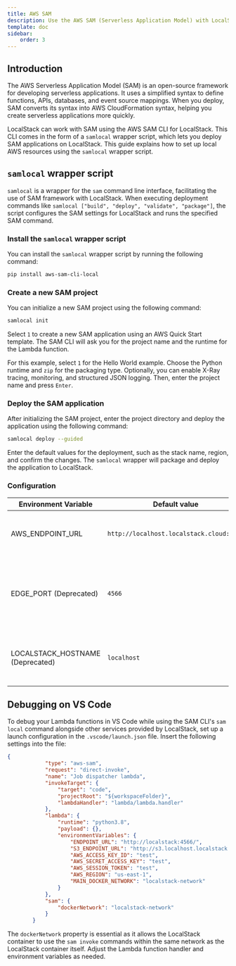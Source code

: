 ```yaml
---
title: AWS SAM
description: Use the AWS SAM (Serverless Application Model) with LocalStack.
template: doc
sidebar:
    order: 3
---
```


## Introduction

The AWS Serverless Application Model (SAM) is an open-source framework for developing serverless applications.
It uses a simplified syntax to define functions, APIs, databases, and event source mappings.
When you deploy, SAM converts its syntax into AWS CloudFormation syntax, helping you create serverless applications more quickly.

LocalStack can work with SAM using the AWS SAM CLI for LocalStack.
This CLI comes in the form of a `samlocal` wrapper script, which lets you deploy SAM applications on LocalStack.
This guide explains how to set up local AWS resources using the `samlocal` wrapper script.

## `samlocal` wrapper script

`samlocal` is a wrapper for the `sam` command line interface, facilitating the use of SAM framework with LocalStack.
When executing deployment commands like `samlocal ["build", "deploy", "validate", "package"]`, the script configures the SAM settings for LocalStack and runs the specified SAM command.

### Install the `samlocal` wrapper script

You can install the `samlocal` wrapper script by running the following command:

```bash
pip install aws-sam-cli-local
```

### Create a new SAM project

You can initialize a new SAM project using the following command:

```bash
samlocal init
```

Select `1` to create a new SAM application using an AWS Quick Start template.
The SAM CLI will ask you for the project name and the runtime for the Lambda function.

For this example, select `1` for the Hello World example.
Choose the Python runtime and `zip` for the packaging type.
Optionally, you can enable X-Ray tracing, monitoring, and structured JSON logging.
Then, enter the project name and press `Enter`.

### Deploy the SAM application

After initializing the SAM project, enter the project directory and deploy the application using the following command:

```bash
samlocal deploy --guided
```

Enter the default values for the deployment, such as the stack name, region, and confirm the changes.
The `samlocal` wrapper will package and deploy the application to LocalStack.

### Configuration

| Environment Variable   | Default value                                    | Description                                                             |
|------------------------|--------------------------------------------------|-------------------------------------------------------------------------|
| AWS_ENDPOINT_URL       | `http://localhost.localstack.cloud:4566`        | URL at which the `boto3` client can reach LocalStack                   |
| EDGE_PORT (Deprecated)              | `4566`                              | Port number under which the LocalStack edge service is available        |
| LOCALSTACK_HOSTNAME (Deprecated)     | `localhost`                         | Host under which the LocalStack edge service is available

## Debugging on VS Code

To debug your Lambda functions in VS Code while using the SAM CLI's `sam local` command alongside other services provided by LocalStack, set up a launch configuration in the `.vscode/launch.json` file.
Insert the following settings into the file:

```json showLineNumbers
{
            "type": "aws-sam",
            "request": "direct-invoke",
            "name": "Job dispatcher lambda",
            "invokeTarget": {
                "target": "code",
                "projectRoot": "${workspaceFolder}",
                "lambdaHandler": "lambda/lambda.handler"
            },
            "lambda": {
                "runtime": "python3.8",
                "payload": {},
                "environmentVariables": {
                    "ENDPOINT_URL": "http://localstack:4566/",
                    "S3_ENDPOINT_URL": "http://s3.localhost.localstack.cloud:4566/",
                    "AWS_ACCESS_KEY_ID": "test",
                    "AWS_SECRET_ACCESS_KEY": "test",
                    "AWS_SESSION_TOKEN": "test",
                    "AWS_REGION": "us-east-1",
                    "MAIN_DOCKER_NETWORK": "localstack-network"
                }
            },
            "sam": {
                "dockerNetwork": "localstack-network"
            }
        }
```

The `dockerNetwork` property is essential as it allows the LocalStack container to use the `sam invoke` commands within the same network as the LocalStack container itself.
Adjust the Lambda function handler and environment variables as needed.